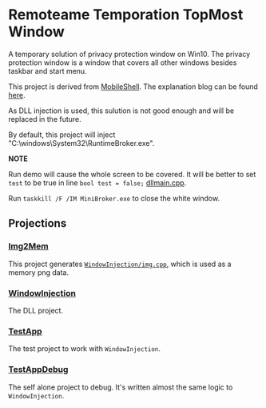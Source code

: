 # Remoteame Temporation TopMost Window

A temporary solution of privacy protection window on Win10. The privacy protection window is a window that covers all other windows besides taskbar and start menu.

This project is derived from [MobileShell](https://github.com/ADeltaX/MobileShell). The explanation blog can be found [here](https://blog.adeltax.com/window-z-order-in-windows-10/).

As DLL injection is used, this sulution is not good enough and will be replaced in the future.

By default, this project will inject "C:\windows\System32\RuntimeBroker.exe".


**NOTE**

Run demo will cause the whole screen to be covered.
It will be better to set ```test``` to be true in line ```bool test = false;``` [dllmain.cpp](./WindowInjection/dllmain.cpp#L221).

Run ```taskkill /F /IM MiniBroker.exe``` to close the white window.

## Projections

### [Img2Mem](./Img2Mem)

This project generates [```WindowInjection/img.cpp```](./WindowInjection/img.cpp#L4), which is used as a memory png data.

### [WindowInjection](./WindowInjection)

The DLL project.

### [TestApp](./TestApp)

The test project to work with ```WindowInjection```.

### [TestAppDebug](./TestAppDebug)

The self alone project to debug.
It's written almost the same logic to ```WindowInjection```.

